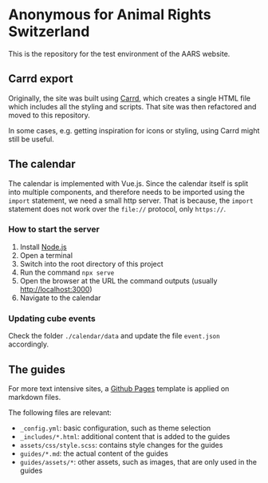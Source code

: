# Anonymous for Animal Rights Switzerland
This is the repository for the test environment of the AARS website.

## Carrd export
Originally, the site was built using [Carrd](https://carrd.co/), which creates a single HTML file which includes all the styling and scripts. That site was then refactored and moved to this repository.

In some cases, e.g. getting inspiration for icons or styling, using Carrd might still be useful.

## The calendar
The calendar is implemented with Vue.js. Since the calendar itself is split into multiple components, and therefore needs to be imported using the `import` statement, we need a small http server. That is because, the `import` statement does not work over the `file://` protocol, only `https://`.

### How to start the server
1. Install [Node.js](https://nodejs.org/en)
2. Open a terminal
3. Switch into the root directory of this project
4. Run the command `npx serve`
5. Open the browser at the URL the command outputs (usually [http://localhost:3000](http://localhost:3000))
6. Navigate to the calendar

### Updating cube events
Check the folder `./calendar/data` and update the file `event.json` accordingly.

## The guides
For more text intensive sites, a [Github Pages](https://pages.github.com/) template is applied on markdown files.

The following files are relevant:
- `_config.yml`: basic configuration, such as theme selection
- `_includes/*.html`: additional content that is added to the guides
- `assets/css/style.scss`: contains style changes for the guides
- `guides/*.md`: the actual content of the guides
- `guides/assets/*`: other assets, such as images, that are only used in the guides
